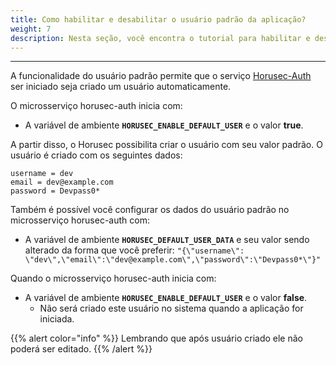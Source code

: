 ```yaml
---
title: Como habilitar e desabilitar o usuário padrão da aplicação?
weight: 7
description: Nesta seção, você encontra o tutorial para habilitar e desabilitar o usuário padrão da aplicação web do Horusec.
---
```


---

A funcionalidade do usuário padrão permite que o serviço [Horusec-Auth](/docs/pt-br/web/services/auth) ser iniciado seja criado um usuário automaticamente.

O microsserviço horusec-auth inicia com:

-  A variável de ambiente **`HORUSEC_ENABLE_DEFAULT_USER`** e o valor **true**.

A partir disso, o Horusec possibilita criar o usuário com seu valor padrão.
O usuário é criado com os seguintes dados:
```text
username = dev
email = dev@example.com
password = Devpass0*
```

Também é possível você configurar os dados do usuário padrão no microsserviço horusec-auth com:
- A variável de ambiente **`HORUSEC_DEFAULT_USER_DATA`** e seu valor sendo alterado da forma que você preferir:
  `"{\"username\": \"dev\",\"email\":\"dev@example.com\",\"password\":\"Devpass0*\"}"`

Quando o microsserviço horusec-auth inicia com:
- A variável de ambiente **`HORUSEC_ENABLE_DEFAULT_USER`** e o valor **false**.
  - Não será criado este usuário no sistema quando a aplicação for iniciada.


{{% alert color="info" %}}
Lembrando que após usuário criado ele não poderá ser editado.
{{% /alert %}}
